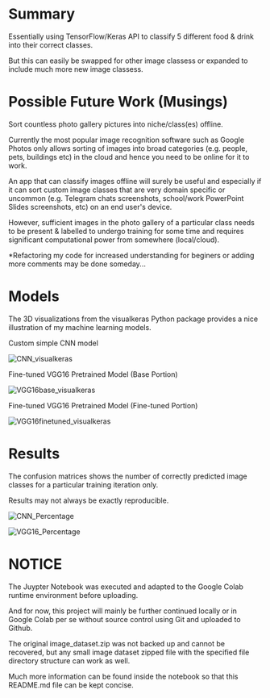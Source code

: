 # Summary

Essentially using TensorFlow/Keras API to classify 5 different food & drink into their correct classes. 

But this can easily be swapped for other image classess or expanded to include much more new image classess. 

# Possible Future Work (Musings)

Sort countless photo gallery pictures into niche/class(es) offline.

Currently the most popular image recognition software such as Google Photos only allows sorting of images into broad categories (e.g. people, pets, buildings etc) in the cloud and hence you need to be online for it to work. 

An app that can classify images offline will surely be useful and especially if it can sort custom image classes that are very domain specific or uncommon (e.g. Telegram chats screenshots, school/work PowerPoint Slides screenshots, etc) on an end user's device. 

However, sufficient images in the photo gallery of a particular class needs to be present & labelled to undergo training for some time and requires significant computational power from somewhere (local/cloud).  

*Refactoring my code for increased understanding for beginers or adding more comments may be done someday...

# Models
The 3D visualizations from the visualkeras Python package provides a nice illustration of my machine learning models. 

Custom simple CNN model 

![CNN_visualkeras](https://github.com/MSHI005/Multiclass-Image-Classification/assets/159223357/4a1314f7-4417-4a56-84fd-36ffb2309a6b)



Fine-tuned VGG16 Pretrained Model (Base Portion)

![VGG16base_visualkeras](https://github.com/MSHI005/Multiclass-Image-Classification/assets/159223357/ccd3f2e6-1b93-4e01-a501-2b108231f1ce)

Fine-tuned VGG16 Pretrained Model (Fine-tuned Portion)

![VGG16finetuned_visualkeras](https://github.com/MSHI005/Multiclass-Image-Classification/assets/159223357/14c00c89-1f53-41a7-9b81-fe51304e1f15)

# Results
The confusion matrices shows the number of correctly predicted image classes for a particular training iteration only. 

Results may not always be exactly reproducible.  

![CNN_Percentage](https://github.com/MSHI005/Multiclass-Image-Classification/assets/159223357/fbc9ef15-e292-4b81-90da-f8ae05b5c384)

![VGG16_Percentage](https://github.com/MSHI005/Multiclass-Image-Classification/assets/159223357/d706508e-8c2d-4cc3-8c69-06d6001d8679)

# NOTICE
The Juypter Notebook was executed and adapted to the Google Colab runtime environment before uploading. 

And for now, this project will mainly be further continued locally or in Google Colab per se without source control using Git and uploaded to Github. 

The original image_dataset.zip was not backed up and cannot be recovered, but any small image dataset zipped file with the specified file directory structure can work as well.   

Much more information can be found inside the notebook so that this README.md file can be kept concise.
